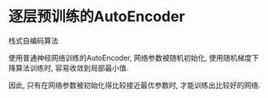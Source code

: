 # 逐层预训练的AutoEncoder

栈式自编码算法

使用普通神经网络训练的AutoEncoder, 网络参数被随机初始化, 使用随机梯度下降算法训练时, 容易收敛到局部最小值.

因此, 只有在网络参数被初始化得比较接近最优参数时, 才能训练出比较好的网络.


